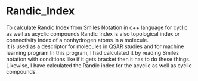# Randic_Index
To calculate Randic Index from Smiles Notation in c++ language for cyclic as well as acyclic compounds
Randic Index is also topological index or connectivity index of a nonhydrogen atoms in a molecule.  
It is used as a descriptor for molecules in QSAR studies and for machine learning program In this program, I had calculated it by reading
Smiles notation with conditions like if it gets bracket then it has to do these things. Likewise, I have calculated the Randic index for
the acyclic as well as cyclic compounds.
